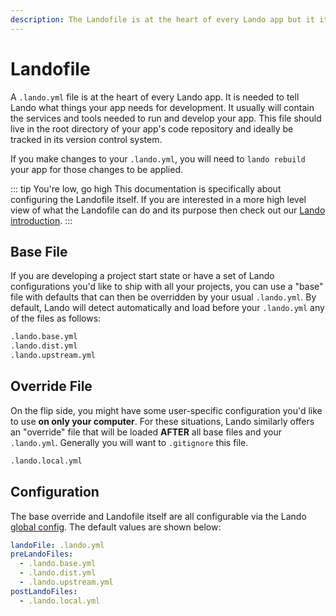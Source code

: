 ```yaml
---
description: The Landofile is at the heart of every Lando app but it itself can also be customized. Learn how to set a base configuration or override it on a per user basis.
---
```


# Landofile

A `.lando.yml` file is at the heart of every Lando app. It is needed to tell Lando what things your app needs for development. It usually will contain the services and tools needed to run and develop your app. This file should live in the root directory of your app's code repository and ideally be tracked in its version control system.

If you make changes to your `.lando.yml`, you will need to `lando rebuild` your app for those changes to be applied.

::: tip You're low, go high
This documentation is specifically about configuring the Landofile itself. If you are interested in a more high level view of what the Landofile can do and its purpose then check out our [Lando introduction](./../basics/).
:::

## Base File

If you are developing a project start state or have a set of Lando configurations you'd like to ship with all your projects, you can use a "base" file with defaults that can then be overridden by your usual `.lando.yml`. By default, Lando will detect automatically and load before your `.lando.yml` any of the files as follows:

```bash
.lando.base.yml
.lando.dist.yml
.lando.upstream.yml
```

## Override File

On the flip side, you might have some user-specific configuration you'd like to use **on only your computer**. For these situations, Lando similarly offers an "override" file that will be loaded **AFTER** all base files and your `.lando.yml`. Generally you will want to `.gitignore` this file.

```bash
.lando.local.yml
```

## Configuration

The base override and Landofile itself are all configurable via the Lando [global config](./global.md). The default values are shown below:

```yaml
landoFile: .lando.yml
preLandoFiles:
  - .lando.base.yml
  - .lando.dist.yml
  - .lando.upstream.yml
postLandoFiles:
  - .lando.local.yml
```
